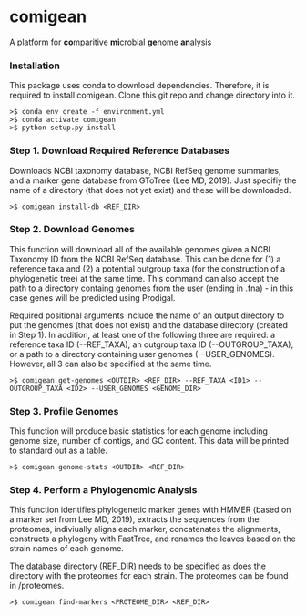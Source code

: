 # comigean 
A platform for **co**mparitive **mi**crobial **ge**nome **an**alysis

### Installation
This package uses conda to download dependencies. Therefore, it is required to install comigean. Clone this git repo and change directory into it.
```
>$ conda env create -f environment.yml
>$ conda activate comigean
>$ python setup.py install
```

### Step 1. Download Required Reference Databases
Downloads NCBI taxonomy database, NCBI RefSeq genome summaries, and a marker gene database from GToTree (Lee MD, 2019). Just specifiy the name of a directory (that does not yet exist) and these will be downloaded.
```
>$ comigean install-db <REF_DIR>
```

### Step 2. Download Genomes
This function will download all of the available genomes given a NCBI Taxonomy ID from the NCBI RefSeq database. This can be done for (1) a reference taxa and (2) a potential outgroup taxa (for the construction of a phylogenetic tree) at the same time. This command can also accept the path to a directory containg genomes from the user (ending in .fna) - in this case genes will be predicted using Prodigal.  
  
Required positional arguments include the name of an output directory to put the genomes (that does not exist) and the database directory (created in Step 1). In addition, at least one of the following three are required: a reference taxa ID (--REF_TAXA), an outgroup taxa ID (--OUTGROUP_TAXA), or a path to a directory containing user genomes (--USER_GENOMES). However, all 3 can also be specified at the same time.
```
>$ comigean get-genomes <OUTDIR> <REF_DIR> --REF_TAXA <ID1> --OUTGROUP_TAXA <ID2> --USER_GENOMES <GENOME_DIR>
```

### Step 3. Profile Genomes
This function will produce basic statistics for each genome including genome size, number of contigs, and GC content. This data will be printed to standard out as a table.
```
>$ comigean genome-stats <OUTDIR> <REF_DIR>
```

### Step 4. Perform a Phylogenomic Analysis
This function identifies phylogenetic marker genes with HMMER (based on a marker set from Lee MD, 2019), extracts the sequences from the proteomes, indiviually aligns each marker, concatenates the alignments, constructs a phylogeny with FastTree, and renames the leaves based on the strain names of each genome.  
  
The database directory (REF_DIR) needs to be specified as does the directory with the proteomes for each strain. The proteomes can be found in <OUTDIR>/proteomes.
```
>$ comigean find-markers <PROTEOME_DIR> <REF_DIR>
``` 
